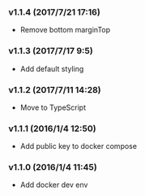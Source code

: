 ### v1.1.4	(2017/7/21 17:16)
* Remove bottom marginTop

### v1.1.3	(2017/7/17 9:5)
* Add default styling

### v1.1.2	(2017/7/11 14:28)
* Move to TypeScript

### v1.1.1	(2016/1/4 12:50)
* Add public key to docker compose

### v1.1.0	(2016/1/4 11:45)
* Add docker dev env



